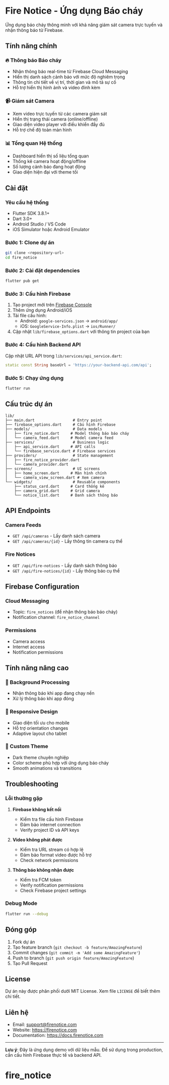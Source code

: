 # Fire Notice - Ứng dụng Báo cháy

Ứng dụng báo cháy thông minh với khả năng giám sát camera trực tuyến và nhận thông báo từ Firebase.

## Tính năng chính

### 🔥 Thông báo Báo cháy
- Nhận thông báo real-time từ Firebase Cloud Messaging
- Hiển thị danh sách cảnh báo với mức độ nghiêm trọng
- Thông tin chi tiết về vị trí, thời gian và mô tả sự cố
- Hỗ trợ hiển thị hình ảnh và video đính kèm

### 📹 Giám sát Camera
- Xem video trực tuyến từ các camera giám sát
- Hiển thị trạng thái camera (online/offline)
- Giao diện video player với điều khiển đầy đủ
- Hỗ trợ chế độ toàn màn hình

### 📊 Tổng quan Hệ thống
- Dashboard hiển thị số liệu tổng quan
- Thống kê camera hoạt động/offline
- Số lượng cảnh báo đang hoạt động
- Giao diện hiện đại với theme tối

## Cài đặt

### Yêu cầu hệ thống
- Flutter SDK 3.8.1+
- Dart 3.0+
- Android Studio / VS Code
- iOS Simulator hoặc Android Emulator

### Bước 1: Clone dự án
```bash
git clone <repository-url>
cd fire_notice
```

### Bước 2: Cài đặt dependencies
```bash
flutter pub get
```

### Bước 3: Cấu hình Firebase
1. Tạo project mới trên [Firebase Console](https://console.firebase.google.com/)
2. Thêm ứng dụng Android/iOS
3. Tải file cấu hình:
   - Android: `google-services.json` → `android/app/`
   - iOS: `GoogleService-Info.plist` → `ios/Runner/`
4. Cập nhật `lib/firebase_options.dart` với thông tin project của bạn

### Bước 4: Cấu hình Backend API
Cập nhật URL API trong `lib/services/api_service.dart`:
```dart
static const String baseUrl = 'https://your-backend-api.com/api';
```

### Bước 5: Chạy ứng dụng
```bash
flutter run
```

## Cấu trúc dự án

```
lib/
├── main.dart                 # Entry point
├── firebase_options.dart     # Cấu hình Firebase
├── models/                   # Data models
│   ├── fire_notice.dart     # Model thông báo báo cháy
│   └── camera_feed.dart     # Model camera feed
├── services/                 # Business logic
│   ├── api_service.dart     # API calls
│   └── firebase_service.dart # Firebase services
├── providers/                # State management
│   ├── fire_notice_provider.dart
│   └── camera_provider.dart
├── screens/                  # UI screens
│   ├── home_screen.dart     # Màn hình chính
│   └── camera_view_screen.dart # Xem camera
└── widgets/                  # Reusable components
    ├── status_card.dart     # Card thống kê
    ├── camera_grid.dart     # Grid camera
    └── notice_list.dart     # Danh sách thông báo
```

## API Endpoints

### Camera Feeds
- `GET /api/cameras` - Lấy danh sách camera
- `GET /api/cameras/{id}` - Lấy thông tin camera cụ thể

### Fire Notices
- `GET /api/fire-notices` - Lấy danh sách thông báo
- `GET /api/fire-notices/{id}` - Lấy thông báo cụ thể

## Firebase Configuration

### Cloud Messaging
- Topic: `fire_notices` (để nhận thông báo báo cháy)
- Notification channel: `fire_notice_channel`

### Permissions
- Camera access
- Internet access
- Notification permissions

## Tính năng nâng cao

### 🔄 Background Processing
- Nhận thông báo khi app đang chạy nền
- Xử lý thông báo khi app đóng

### 📱 Responsive Design
- Giao diện tối ưu cho mobile
- Hỗ trợ orientation changes
- Adaptive layout cho tablet

### 🎨 Custom Theme
- Dark theme chuyên nghiệp
- Color scheme phù hợp với ứng dụng báo cháy
- Smooth animations và transitions

## Troubleshooting

### Lỗi thường gặp

1. **Firebase không kết nối**
   - Kiểm tra file cấu hình Firebase
   - Đảm bảo internet connection
   - Verify project ID và API keys

2. **Video không phát được**
   - Kiểm tra URL stream có hợp lệ
   - Đảm bảo format video được hỗ trợ
   - Check network permissions

3. **Thông báo không nhận được**
   - Kiểm tra FCM token
   - Verify notification permissions
   - Check Firebase project settings

### Debug Mode
```bash
flutter run --debug
```

## Đóng góp

1. Fork dự án
2. Tạo feature branch (`git checkout -b feature/AmazingFeature`)
3. Commit changes (`git commit -m 'Add some AmazingFeature'`)
4. Push to branch (`git push origin feature/AmazingFeature`)
5. Tạo Pull Request

## License

Dự án này được phân phối dưới MIT License. Xem file `LICENSE` để biết thêm chi tiết.

## Liên hệ

- Email: support@firenotice.com
- Website: https://firenotice.com
- Documentation: https://docs.firenotice.com

---

**Lưu ý**: Đây là ứng dụng demo với dữ liệu mẫu. Để sử dụng trong production, cần cấu hình Firebase thực tế và backend API.
# fire_notice
